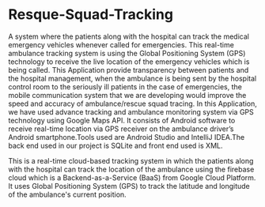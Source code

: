 # Resque-Squad-Tracking
A system where the patients along with the hospital can track the medical emergency vehicles whenever called for emergencies. This real-time ambulance tracking system is using the Global Positioning System (GPS) technology to receive the live location of the emergency vehicles which is being called. This Application provide transparency between patients and the hospital management, when the ambulance is being sent by the hospital control room to the seriously ill patients in the case of emergencies, the mobile communication system that we are developing would improve the speed and accuracy of ambulance/rescue squad tracing. In this Application, we have used advance tracking and ambulance monitoring system via GPS technology using Google Maps API. It consists of Android software to receive real-time location via GPS receiver on the ambulance driver’s Android smartphone.Tools used are Android Studio and IntelliJ IDEA.The back end used in our project is SQLite and front end used is XML.   


This is a real-time cloud-based tracking system in which the patients along with the hospital can track the location of the ambulance using the firebase cloud which is a Backend-as-a-Service (BaaS) from Google Cloud Platform. It uses Global Positioning System (GPS) to track the latitude and longitude of the ambulance's current position.



